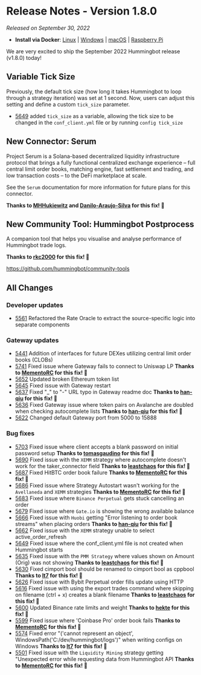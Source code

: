 # Release Notes - Version 1.8.0

*Released on September 30, 2022*

- **Install via Docker**: [Linux](/installation/docker/#linuxubuntu) | [Windows](/installation/docker/#windows) | [macOS](/installation/docker/#macos) | [Raspberry Pi](/installation/raspberry-pi/#install-via-docker)

We are very excited to ship the September 2022 Hummingbot release (v1.8.0) today!

## Variable Tick Size

Previously, the default tick size (how long it takes Hummingbot to loop through a strategy iteration) was set at 1 second. Now, users can adjust this setting and define a custom `tick_size` parameter.

- [5649](https://github.com/hummingbot/hummingbot/pull/5649) added `tick_size` as a variable, allowing the tick size to be changed in the `conf_client.yml` file or by running `config tick_size`

## New Connector: Serum

Project Serum is a Solana-based decentralized liquidity infrastructure protocol that brings a fully functional centralized exchange experience – full central limit order books, matching engine, fast settlement and trading, and low transaction costs – to the DeFi marketplace at scale.

See the `Serum` documentation for more information for future plans for this connector.

**Thanks to [MHHukiewitz](https://github.com/MHHukiewitz) and [Danilo-Araujo-Silva](https://github.com/Danilo-Araujo-Silva) for this fix! 🙏**

## New Community Tool: Hummingbot Postprocess

A companion tool that helps you visualise and analyse performance of Hummingbot trade logs.

**Thanks to [rkc2000](https://github.com/rkc2000) for this fix! 🙏**

<https://github.com/hummingbot/community-tools>

## All Changes

### Developer updates

- [5561](https://github.com/hummingbot/hummingbot/pull/5561) Refactored the Rate Oracle to extract the source-specific logic into separate components

### Gateway updates

- [5441](https://github.com/hummingbot/hummingbot/pull/5441) Addition of interfaces for future DEXes utilizing central limit order books (CLOBs)
- [5741](https://github.com/hummingbot/hummingbot/pull/5741) Fixed issue where Gateway fails to connect to Uniswap LP **Thanks to [MementoRC](https://github.com/MementoRC) for this fix! 🙏**
- [5652](https://github.com/hummingbot/hummingbot/pull/5652) Updated broken Ethereum token list
- [5645](https://github.com/hummingbot/hummingbot/pull/5645) Fixed issue with Gateway restart
- [5637](https://github.com/hummingbot/hummingbot/pull/5637) Fixed "_" to "-" URL typo in Gateway readme doc **Thanks to [han-qiu](https://github.com/han-qiu) for this fix! 🙏**
- [5636](https://github.com/hummingbot/hummingbot/pull/5636) Fixed Gateway issue where token pairs on Avalanche are doubled when checking autocomplete lists **Thanks to [han-qiu](https://github.com/han-qiu) for this fix! 🙏**
- [5622](https://github.com/hummingbot/hummingbot/pull/5622) Changed default Gateway port from 5000 to 15888

### Bug fixes

- [5703](https://github.com/hummingbot/hummingbot/pull/5703) Fixed issue where client accepts a blank password on initial password setup **Thanks to [tomasgaudino](https://github.com/tomasgaudino) for this fix! 🙏**
- [5690](https://github.com/hummingbot/hummingbot/pull/5690) Fixed issue with the `XEMM` strategy where autocomplete doesn't work for the taker_connector field **Thanks to [leastchaos](https://github.com/leastchaos) for this fix! 🙏**
- [5687](https://github.com/hummingbot/hummingbot/pull/5687) Fixed HitBTC order book failure **Thanks to [MementoRC](https://github.com/MementoRC) for this fix! 🙏**
- [5686](https://github.com/hummingbot/hummingbot/pull/5686) Fixed issue where Strategy Autostart wasn't working for the `Avellaneda` and `XEMM` strategies **Thanks to [MementoRC](https://github.com/MementoRC) for this fix! 🙏**
- [5683](https://github.com/hummingbot/hummingbot/pull/5683) Fixed issue where `Binance Perpetual` gets stuck cancelling an order
- [5679](https://github.com/hummingbot/hummingbot/pull/5679) Fixed issue where `Gate.io` is showing the wrong available balance
- [5666](https://github.com/hummingbot/hummingbot/pull/5666) Fixed issue with `Huobi` getting "Error listening to order book streams" when placing orders **Thanks to [han-qiu](https://github.com/han-qiu) for this fix! 🙏**
- [5662](https://github.com/hummingbot/hummingbot/pull/5662) Fixed issue with the `XEMM` strategy unable to select active_order_refresh
- [5649](https://github.com/hummingbot/hummingbot/pull/5649) Fixed issue where the conf_client.yml file is not created when Hummingbot starts
- [5635](https://github.com/hummingbot/hummingbot/pull/5635) Fixed issue with the `PMM Strategy` where values shown on Amount (Orig) was not showing **Thanks to [leastchaos](https://github.com/leastchaos) for this fix! 🙏**
- [5630](https://github.com/hummingbot/hummingbot/pull/5630) Fixed cimport bool should be renamed to cimport bool as cppbool **Thanks to [lt7](https://github.com/lt7) for this fix! 🙏**
- [5626](https://github.com/hummingbot/hummingbot/pull/5626) Fixed issue with Bybit Perpetual order fills update using HTTP
- [5616](https://github.com/hummingbot/hummingbot/pull/5616) Fixed issue with using the export trades command where skipping on filename (ctrl + x) creates a blank filename **Thanks to [leastchaos](https://github.com/leastchaos) for this fix! 🙏**
- [5600](https://github.com/hummingbot/hummingbot/pull/5600) Updated Binance rate limits and weight **Thanks to [hekte](https://github.com/hekte) for this fix! 🙏**
- [5599](https://github.com/hummingbot/hummingbot/pull/5599) Fixed issue where 'Coinbase Pro' order book fails **Thanks to [MementoRC](https://github.com/MementoRC) for this fix! 🙏**
- [5574](https://github.com/hummingbot/hummingbot/pull/5574) Fixed error "('cannot represent an object', WindowsPath('C:/dev/hummingbot/logs')" when writing configs on Windows **Thanks to [lt7](https://github.com/lt7) for this fix! 🙏**
- [5501](https://github.com/hummingbot/hummingbot/pull/5501) Fixed issue with the `Liquidity Mining` strategy getting "Unexpected error while requesting data from Hummingbot API **Thanks to [MementoRC](https://github.com/MementoRC) for this fix! 🙏**
